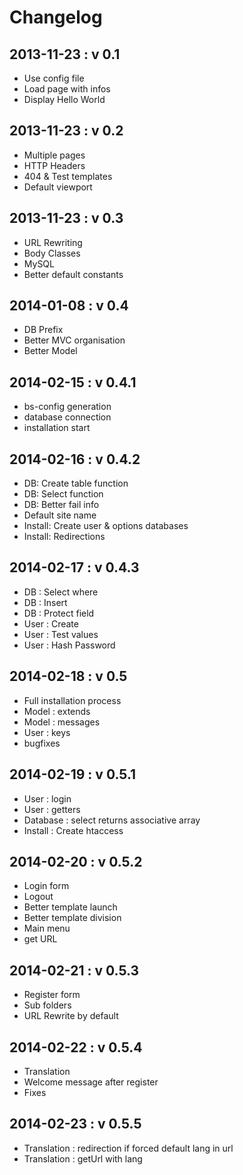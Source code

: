 Changelog
===========

2013-11-23 : v 0.1
---

* Use config file
* Load page with infos
* Display Hello World

2013-11-23 : v 0.2
---

* Multiple pages
* HTTP Headers
* 404 & Test templates
* Default viewport

2013-11-23 : v 0.3
---

* URL Rewriting
* Body Classes
* MySQL
* Better default constants

2014-01-08 : v 0.4
---

* DB Prefix
* Better MVC organisation
* Better Model

2014-02-15 : v 0.4.1
---

* bs-config generation
* database connection
* installation start

2014-02-16 : v 0.4.2
---

* DB: Create table function
* DB: Select function
* DB: Better fail info
* Default site name
* Install: Create user & options databases
* Install: Redirections

2014-02-17 : v 0.4.3
---

* DB : Select where
* DB : Insert
* DB : Protect field
* User : Create
* User : Test values
* User : Hash Password

2014-02-18 : v 0.5
---

* Full installation process
* Model : extends
* Model : messages
* User : keys
* bugfixes

2014-02-19 : v 0.5.1
---

* User : login
* User : getters
* Database : select returns associative array
* Install : Create htaccess

2014-02-20 : v 0.5.2
---

* Login form
* Logout
* Better template launch
* Better template division
* Main menu
* get URL

2014-02-21 : v 0.5.3
---

* Register form
* Sub folders
* URL Rewrite by default

2014-02-22 : v 0.5.4
---

* Translation
* Welcome message after register
* Fixes

2014-02-23 : v 0.5.5
---

* Translation : redirection if forced default lang in url
* Translation : getUrl with lang